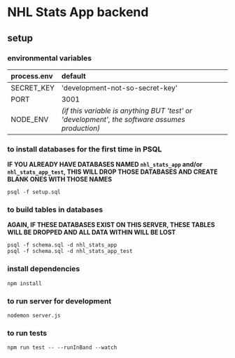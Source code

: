 # NHL Stats App backend

## setup
### environmental variables
 | process.env | default |
 | :---------- | :------ |
 | SECRET_KEY | 'development-not-so-secret-key' |
 | PORT | 3001 |
 | NODE_ENV | *(if this variable is anything BUT 'test' or 'development', the software assumes production)* |

### to install databases for the first time in PSQL
**IF YOU ALREADY HAVE DATABASES NAMED `nhl_stats_app` and/or `nhl_stats_app_test`, THIS WILL DROP THOSE DATABASES AND CREATE BLANK ONES WITH THOSE NAMES**
```
psql -f setup.sql
```

### to build tables in databases
**AGAIN, IF THESE DATABASES EXIST ON THIS SERVER, THESE TABLES WILL BE DROPPED AND ALL DATA WITHIN WILL BE LOST**
```
psql -f schema.sql -d nhl_stats_app
psql -f schema.sql -d nhl_stats_app_test
```

### install dependencies
```
npm install
```

### to run server for development
```
nodemon server.js
```

### to run tests
```
npm run test -- --runInBand --watch
```

